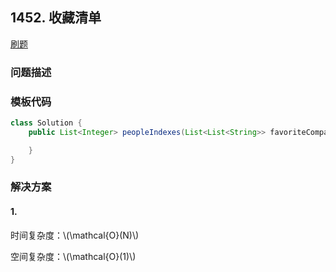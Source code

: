 <script src="https://cdn.bootcss.com/mathjax/2.7.7/MathJax.js?config=TeX-AMS-MML_HTMLorMML"></script>

## 1452. 收藏清单

[刷题](qu1452/solu/Solution.java)

### 问题描述


### 模板代码

``` java
class Solution {
    public List<Integer> peopleIndexes(List<List<String>> favoriteCompanies) {

    }
}
```

### 解决方案

#### 1. 

[](qu1452/solu1/Solution.java)

时间复杂度：\\(\mathcal{O}(N)\\)

空间复杂度：\\(\mathcal{O}(1)\\)
